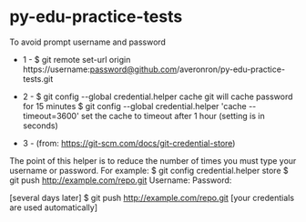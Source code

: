 # py-edu-practice-tests

To avoid prompt username and password
- 1 -
$ git remote set-url origin https://username:password@github.com/averonron/py-edu-practice-tests.git

- 2 -
$ git config --global credential.helper cache
git will cache password for 15 minutes
$ git config --global credential.helper 'cache --timeout=3600'
set the cache to timeout after 1 hour (setting is in seconds)

- 3 -
(from: https://git-scm.com/docs/git-credential-store)

The point of this helper is to reduce the number of times you must type your username or password. For example:
$ git config credential.helper store
$ git push http://example.com/repo.git
Username: <type your username>
Password: <type your password>

[several days later]
$ git push http://example.com/repo.git
[your credentials are used automatically]
